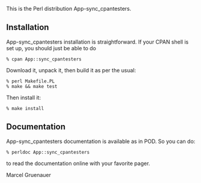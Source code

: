 This is the Perl distribution App-sync_cpantesters.

## Installation

App-sync_cpantesters installation is straightforward. If your CPAN shell is set
up, you should just be able to do

    % cpan App::sync_cpantesters

Download it, unpack it, then build it as per the usual:

    % perl Makefile.PL
    % make && make test

Then install it:

    % make install

## Documentation

App-sync_cpantesters documentation is available as in POD. So you can do:

    % perldoc App::sync_cpantesters

to read the documentation online with your favorite pager.

Marcel Gruenauer
